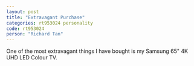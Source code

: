 ```yaml
---
layout: post
title: "Extravagant Purchase"
categories: rt953024 personality
code: rt953024
person: "Richard Tan"
---
```


One of the most extravagant things I have bought is my Samsung 65" 4K UHD LED Colour TV.